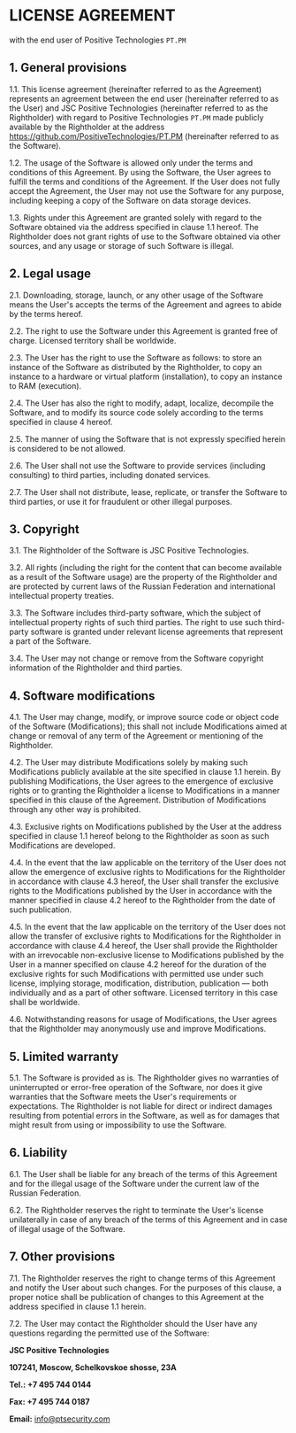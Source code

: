 # LICENSE AGREEMENT

with the end user of Positive Technologies `PT.PM`

## 1. General provisions

1.1. This license agreement (hereinafter referred to as the Agreement)
represents an agreement between the end user (hereinafter referred to as
the User) and JSC Positive Technologies (hereinafter referred to as the
Rightholder) with regard to Positive Technologies `PT.PM` made publicly
available by the Rightholder at the address
<https://github.com/PositiveTechnologies/PT.PM>
(hereinafter referred to as the Software).

1.2. The usage of the Software is allowed only under the terms and
conditions of this Agreement. By using the Software, the User agrees to
fulfill the terms and conditions of the Agreement. If the User does not
fully accept the Agreement, the User may not use the Software for any
purpose, including keeping a copy of the Software on data storage
devices.

1.3. Rights under this Agreement are granted solely with regard to the
Software obtained via the address specified in clause 1.1 hereof. The
Rightholder does not grant rights of use to the Software obtained via
other sources, and any usage or storage of such Software is illegal.

## 2. Legal usage

2.1. Downloading, storage, launch, or any other usage of the Software
means the User's accepts the terms of the Agreement and agrees to abide
by the terms hereof.

2.2. The right to use the Software under this Agreement is granted free
of charge. Licensed territory shall be worldwide.

2.3. The User has the right to use the Software as follows: to store an
instance of the Software as distributed by the Rightholder, to copy an
instance to a hardware or virtual platform (installation), to copy an
instance to RAM (execution).

2.4. The User has also the right to modify, adapt, localize, decompile
the Software, and to modify its source code solely according to the
terms specified in clause 4 hereof.

2.5. The manner of using the Software that is not expressly specified
herein is considered to be not allowed.

2.6. The User shall not use the Software to provide services (including
consulting) to third parties, including donated services.

2.7. The User shall not distribute, lease, replicate, or transfer the
Software to third parties, or use it for fraudulent or other illegal
purposes.

## 3. Copyright

3.1. The Rightholder of the Software is JSС Positive Technologies.

3.2. All rights (including the right for the content that can become
available as a result of the Software usage) are the property of the
Rightholder and are protected by current laws of the Russian Federation
and international intellectual property treaties.

3.3. The Software includes third-party software, which the subject of
intellectual property rights of such third parties. The right to use
such third-party software is granted under relevant license agreements
that represent a part of the Software.

3.4. The User may not change or remove from the Software copyright
information of the Rightholder and third parties.

## 4. Software modifications

4.1. The User may change, modify, or improve source code or object code
of the Software (Modifications); this shall not include Modifications
aimed at change or removal of any term of the Agreement or mentioning of
the Rightholder.

4.2. The User may distribute Modifications solely by making such
Modifications publicly available at the site specified in clause 1.1
herein. By publishing Modifications, the User agrees to the emergence of
exclusive rights or to granting the Rightholder a license to
Modifications in a manner specified in this clause of the Agreement.
Distribution of Modifications through any other way is prohibited.

4.3. Exclusive rights on Modifications published by the User at the
address specified in clause 1.1 hereof belong to the Rightholder as soon
as such Modifications are developed.

4.4. In the event that the law applicable on the territory of the User
does not allow the emergence of exclusive rights to Modifications for
the Rightholder in accordance with clause 4.3 hereof, the User shall
transfer the exclusive rights to the Modifications published by the User
in accordance with the manner specified in clause 4.2 hereof to the
Rightholder from the date of such publication.

4.5. In the event that the law applicable on the territory of the User
does not allow the transfer of exclusive rights to Modifications for the
Rightholder in accordance with clause 4.4 hereof, the User shall provide
the Rightholder with an irrevocable non-exclusive license to
Modifications published by the User in a manner specified on clause 4.2
hereof for the duration of the exclusive rights for such Modifications
with permitted use under such license, implying storage, modification,
distribution, publication — both individually and as a part of other
software. Licensed territory in this case shall be worldwide.

4.6. Notwithstanding reasons for usage of Modifications, the User agrees
that the Rightholder may anonymously use and improve Modifications.

## 5. Limited warranty

5.1. The Software is provided as is. The Rightholder gives no warranties
of uninterrupted or error-free operation of the Software, nor does it
give warranties that the Software meets the User's requirements or
expectations. The Rightholder is not liable for direct or indirect
damages resulting from potential errors in the Software, as well as for
damages that might result from using or impossibility to use the
Software.

## 6. Liability

6.1. The User shall be liable for any breach of the terms of this
Agreement and for the illegal usage of the Software under the current
law of the Russian Federation.

6.2. The Rightholder reserves the right to terminate the User's license
unilaterally in case of any breach of the terms of this Agreement and in
case of illegal usage of the Software.

## 7. Other provisions

7.1. The Rightholder reserves the right to change terms of this
Agreement and notify the User about such changes. For the purposes of
this clause, a proper notice shall be publication of changes to this
Agreement at the address specified in clause 1.1 herein.

7.2. The User may contact the Rightholder should the User have any
questions regarding the permitted use of the Software:

**JSC Positive Technologies**

**107241, Moscow, Schelkovskoe shosse, 23A**

**Tel.: +7 495 744 0144**

**Fax: +7 495 744 0187**

**Email:** info@ptsecurity.com
